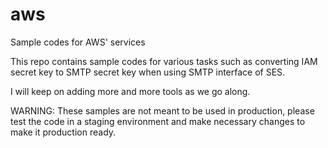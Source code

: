 # aws
Sample codes for AWS' services

This repo contains sample codes for various tasks such as converting IAM secret key to SMTP secret key when using SMTP
 interface of SES.
 
I will keep on adding more and more tools as we go along.

WARNING: These samples are not meant to be used in production, please test the code in a staging environment and make
 necessary changes to make it production ready.
